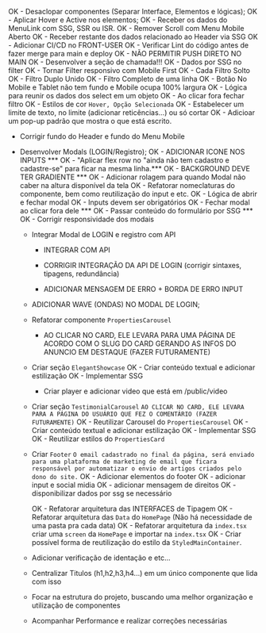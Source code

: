 <!-- A FAZER -->
OK - Desaclopar componentes (Separar Interface, Elementos e lógicas);
OK - Aplicar Hover e Active nos elementos;
OK - Receber os dados do MenuLink com SSG, SSR ou ISR.
OK - Remover Scroll com Menu Mobile Aberto
OK - Receber restante dos dados relacionado ao Header via SSG
OK - Adicionar CI/CD no FRONT-USER 
OK - Verificar Lint do código antes de fazer merge para main e deploy
OK - NÃO PERMITIR PUSH DIRETO NO MAIN
OK - Desenvolver a seção de chamada!!! 
  OK - Dados por SSG no filter
  OK - Tornar Filter responsivo com Mobile First
  OK - Cada Filtro Solto
  OK - Filtro Duplo Unido
  OK - Filtro Completo de uma linha
  OK - Botão No Mobile e Tablet não tem fundo e Mobile ocupa 100% largura
  OK - Lógica para reunir os dados dos select em um objeto
  OK - Ao clicar fora fechar filtro
  OK - Estilos de cor `Hover, Opção Selecionada`
  OK - Estabelecer um limite de texto, no limite (adicionar reticências...) ou só cortar
  OK - Adicioar um pop-up padrão que mostra o que está escrito.

  * Corrigir fundo do Header e fundo do Menu Mobile


  * Desenvolver Modals (LOGIN/Registro);
      OK - ADICIONAR ICONE NOS INPUTS ***
      OK - "Aplicar flex row no "ainda não tem cadastro e cadastre-se" para ficar na mesma linha.***
      OK - BACKGROUND DEVE TER GRADIENTE ***
      OK - Adicionar rolagem para quando Modal não caber na altura disponível da tela
      OK - Refatorar nomeclaturas do componente, bem como reutilização do input e etc.
      OK - Lógica de abrir e fechar modal
      OK - Inputs devem ser obrigatórios
      OK - Fechar modal ao clicar fora dele ***
      OK - Passar conteúdo do formulário por SSG ***
      OK - Corrigir responsividade dos modais
      - Integrar Modal de LOGIN e registro com API
        - INTEGRAR COM API
        - CORRIGIR INTEGRAÇÃO DA API DE LOGIN (corrigir sintaxes, tipagens, redundância)

        - ADICIONAR MENSAGEM DE ERRO + BORDA DE ERRO INPUT
        

      - ADICIONAR WAVE (ONDAS) NO MODAL DE LOGIN;




      - Refatorar componente `PropertiesCarousel`
         - AO CLICAR NO CARD, ELE LEVARA PARA UMA PÁGINA DE ACORDO COM O SLUG DO CARD GERANDO AS INFOS DO ANUNCIO EM DESTAQUE (FAZER FUTURAMENTE)
      

        
      * Criar seção `ElegantShowcase`
        OK - Criar conteúdo textual e adicionar estilização
        OK - Implementar SSG
        - Criar player e adicionar video que está em /public/video


      * Criar seção `TestimonialCarousel`
        `AO CLICAR NO CARD, ELE LEVARA PARA A PÁGINA DO USUÁRIO QUE FEZ O COMENTÁRIO (FAZER FUTURAMENTE)`
        OK - Reutilizar Carousel do `PropertiesCarousel`
        OK - Criar conteúdo textual e adicionar estilização
        OK - Implementar SSG
        OK - Reutilizar estilos do `PropertiesCard`

      * Criar `Footer`
        `O email cadastrado no final da página, será enviado para uma plataforma de marketing de email que ficara responsável por automatizar o envio de artigos criados pelo dono do site.`
        OK - Adicionar elementos do footer
        OK - adicionar input e social midia
        OK - adicionar mensagem de direitos
        OK - disponibilizar dados por ssg se necessário

        OK - Refatorar arquitetura das INTERFACES de Tipagem
        OK - Refatorar arquitetura das `Data` do `HomePage` (Não há necessidade de uma pasta pra cada data)
        OK - Refatorar arquitetura da `index.tsx` criar uma `screen` da `HomePage` e importar na `index.tsx`
        OK - Criar possível forma de reutilização do estilo da `StyledMainContainer`.


      * Adicionar verificação de identação e etc...
      * Centralizar Titulos (h1,h2,h3,h4...) em um único componente que lida com isso
      * Focar na estrutura do projeto, buscando uma melhor organização e utilização de componentes
      * Acompanhar Performance e realizar correções necessárias